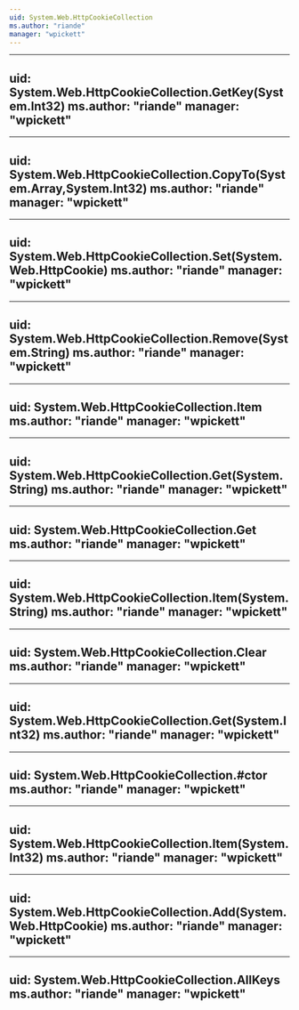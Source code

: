 ```yaml
---
uid: System.Web.HttpCookieCollection
ms.author: "riande"
manager: "wpickett"
---
```


---
uid: System.Web.HttpCookieCollection.GetKey(System.Int32)
ms.author: "riande"
manager: "wpickett"
---

---
uid: System.Web.HttpCookieCollection.CopyTo(System.Array,System.Int32)
ms.author: "riande"
manager: "wpickett"
---

---
uid: System.Web.HttpCookieCollection.Set(System.Web.HttpCookie)
ms.author: "riande"
manager: "wpickett"
---

---
uid: System.Web.HttpCookieCollection.Remove(System.String)
ms.author: "riande"
manager: "wpickett"
---

---
uid: System.Web.HttpCookieCollection.Item
ms.author: "riande"
manager: "wpickett"
---

---
uid: System.Web.HttpCookieCollection.Get(System.String)
ms.author: "riande"
manager: "wpickett"
---

---
uid: System.Web.HttpCookieCollection.Get
ms.author: "riande"
manager: "wpickett"
---

---
uid: System.Web.HttpCookieCollection.Item(System.String)
ms.author: "riande"
manager: "wpickett"
---

---
uid: System.Web.HttpCookieCollection.Clear
ms.author: "riande"
manager: "wpickett"
---

---
uid: System.Web.HttpCookieCollection.Get(System.Int32)
ms.author: "riande"
manager: "wpickett"
---

---
uid: System.Web.HttpCookieCollection.#ctor
ms.author: "riande"
manager: "wpickett"
---

---
uid: System.Web.HttpCookieCollection.Item(System.Int32)
ms.author: "riande"
manager: "wpickett"
---

---
uid: System.Web.HttpCookieCollection.Add(System.Web.HttpCookie)
ms.author: "riande"
manager: "wpickett"
---

---
uid: System.Web.HttpCookieCollection.AllKeys
ms.author: "riande"
manager: "wpickett"
---
